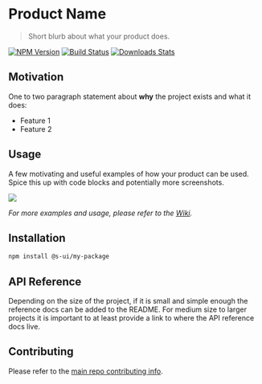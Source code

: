 # Product Name
> Short blurb about what your product does.

[![NPM Version][npm-image]][npm-url]
[![Build Status][travis-image]][travis-url]
[![Downloads Stats][npm-downloads]][npm-url]

## Motivation

One to two paragraph statement about  **why** the project exists and what it does:
* Feature 1
* Feature 2


## Usage

A few motivating and useful examples of how your product can be used. Spice this up with code blocks and potentially more screenshots.

![](http://pic.qqtn.com/file/2013/2014-11/20141124101150.jpg)

_For more examples and usage, please refer to the [Wiki][wiki]._


## Installation

```sh
npm install @s-ui/my-package
```

## API Reference

Depending on the size of the project, if it is small and simple enough the reference docs can be added to the README. For medium size to larger projects it is important to at least provide a link to where the API reference docs live.

## Contributing

Please refer to the [main repo contributing info](https://github.com/SUI-Components/sui/blob/master/CONTRIBUTING.md).


<!-- Markdown link & img dfn's -->
[npm-image]: https://img.shields.io/npm/v/datadog-metrics.svg?style=flat-square
[npm-url]: https://npmjs.org/package/datadog-metrics
[npm-downloads]: https://img.shields.io/npm/dm/datadog-metrics.svg?style=flat-square
[travis-image]: https://img.shields.io/travis/dbader/node-datadog-metrics/master.svg?style=flat-square
[travis-url]: https://travis-ci.org/dbader/node-datadog-metrics
[wiki]: https://github.com/yourname/yourproject/wiki
